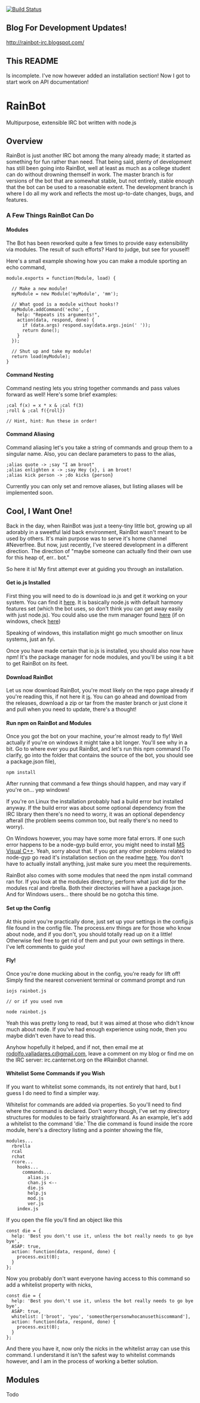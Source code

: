 [![Build Status](https://travis-ci.org/Wolfchase/rainbot.svg?branch=master)](https://travis-ci.org/Wolfchase/rainbot)

## Blog For Development Updates!
http://rainbot-irc.blogspot.com/

## This README
Is incomplete. I've now however added an installation section! Now I got to
start work on API documentation!

# RainBot
Multipurpose, extensible IRC bot written with node.js

## Overview
RainBot is just another IRC bot among the many already made; it started as something for fun rather than need. That being said, plenty of development has still been going into RainBot, well at least as much as a college student can do without drowning themself in work. The master branch is for versions of the bot that are somewhat stable, but not entirely, stable enough that the bot can be used to a reasonable extent. The development branch is where I do all my work and reflects the most up-to-date changes, bugs, and features.

### A Few Things RainBot Can Do

#### Modules
The Bot has been reworked quite a few times to provide easy extensibility via modules.
The result of such efforts? Hard to judge, but see for youself!

Here's a small example showing how you can make a module sporting an echo command,

    module.exports = function(Module, load) {

      // Make a new module!
      myModule = new Module('myModule', 'mm');

      // What good is a module without hooks!?
      myModule.addCommand('echo', {
        help: "Repeats its arguments!",
        action(data, respond, done) {
          if (data.args) respond.say(data.args.join(' '));
          return done();
        }
      });

      // Shut up and take my module!
      return load(myModule);
    }


#### Command Nesting
Command nesting lets you string together commands and pass values forward as
well! Here's some brief examples:

    ;cal f(x) = x * x & ;cal f(3)
    ;roll & ;cal f({roll})

    // Hint, hint: Run these in order!

#### Command Aliasing
Command aliasing let's you take a string of commands  and group them to a singular
name. Also, you can declare parameters to pass to the alias,

    ;alias quote -> ;say "I am broot"
    ;alias enlighten x -> ;say Hey {x}, i am broot!
    ;alias kick person -> ;do kicks {person}

Currently you can only set and remove aliases, but listing aliases will be implemented soon.


## Cool, I Want One!
Back in the day, when RainBot was just a teeny-tiny little bot, growing up
all adorably in a sweetful laid back environment, RainBot wasn't meant to
be used by others. It's main purpose was to serve it's home channel #Neverfree.
But now, just recently, I've steered development in a different direction. The
direction of "maybe someone can actually find their own use for this heap of, err..
bot."

So here it is! My first attempt ever at guiding you through an installation.

#### Get io.js Installed

First thing you will need to do is download io.js and get it working on your system.
You can find it [here](https://iojs.org/en/index.html). It is basically node.js with default harmony features set (which the bot uses, so don't think you can get away easily with just node.js). You could also use the nvm manager found [here](https://github.com/creationix/nvm) (if on windows, check [here](https://github.com/coreybutler/nvm-windows))

Speaking of windows, this installation might go much smoother on linux systems, just
an fyi.

Once you have made certain that io.js is installed, you should also now have npm!
It's the package manager for node modules, and you'll be using it a bit to get RainBot
on its feet.

#### Download RainBot

Let us now download RainBot, you're most likely on the repo page already if you're
reading this, if not here it [is](https://github.com/Wolfchase/rainbot). You can go ahead and download from the releases, download a zip or tar from the master branch or just clone it and pull when you need to update, there's a thought!

#### Run npm on RainBot and Modules

Once you got the bot on your machine, your're almost ready to fly! Well actually
if you're on windows it might take a bit longer. You'll see why in a bit. Go to
where ever you put RainBot, and let's run this npm command (To clarify, go into the folder
that contains the source of the bot, you should see a package.json file),

    npm install

After running that command a few things should happen, and may vary if you're on...
yep windows!

If you're on Linux the installation probably had a build error but installed anyway. If the build error was about some optional dependency from the IRC library then there's no need to worry, it was an optional dependency afterall (the problem seems common too, but really there's no need to worry).

On Windows however, you may have some more fatal errors. If one such error happens to be
a node-gyp build error, you might need to install [MS Visual C++](https://www.visualstudio.com/en-us/downloads/download-visual-studio-vs). Yeah, sorry
about that. If you got any other problems related to node-gyp go read it's installation
section on the readme [here](https://github.com/TooTallNate/node-gyp/). You don't have
to actually install anything, just make sure you meet the requirements.

RainBot also comes with some modules that need the npm install command ran for. If you
look at the modules directory, perform what just did for the modules rcal and rbrella. Both their directories will have a package.json. And for Windows users... there should
be no gotcha this time.

#### Set up the Config

At this point you're practically done, just set up your settings in the config.js
file found in the config file. The process.env things are for those who know about node, and if you don't, you should totally read up on it a little! Otherwise feel free to get rid of them and put your own settings in there. I've left comments to guide you!

#### Fly!

Once you're done mucking about in the config, you're ready for lift off! Simply find
the nearest convenient terminal or command prompt and run

    iojs rainbot.js

    // or if you used nvm

    node rainbot.js

Yeah this was pretty long to read, but it was aimed at those who didn't know much about
node. If you've had enough experience using node, then you maybe didn't even have to read this.

Anyhow hopefully it helped, and if not, then email me at rodolfo.valladares.c@gmail.com, leave a comment on my blog or find me on the IRC server: irc.canternet.org on the #RainBot channel.

#### Whitelist Some Commands if you Wish

If you want to whitelist some commands, its not entirely that hard, but I guess
I do need to find a simpler way.

Whitelist for commands are added via properties. So you'll need to find
where the command is declared. Don't worry though, I've set my directory structures
for modules to be fairly straightforward. As an example, let's add a whitelist to the
command 'die.' The die command is found inside the rcore module, here's a directory
listing and a pointer showing the file,

    modules...
      rbrella
      rcal
      rchat
      rcore...
        hooks...
          commands...
            alias.js
            chan.js <--
            die.js
            help.js
            mod.js
            ver.js
        index.js

If you open the file you'll find an object like this

    const die = {
      help: 'Best you don\'t use it, unless the bot really needs to go bye bye',
      ASAP: true,
      action: function(data, respond, done) {
        process.exit(0);
      }
    };

Now you probably don't want everyone having access to this command so add a whitelist
property with nicks,

    const die = {
      help: 'Best you don\'t use it, unless the bot really needs to go bye bye',
      ASAP: true,
      whitelist: ['broot', 'you', 'someotherpersonwhocanusethiscommand'],
      action: function(data, respond, done) {
        process.exit(0);
      }
    };

And there you have it, now only the nicks in the whitelist array can use this command.
I understand it isn't the safest way to whitelist commands however, and I am in the process of working a better solution.

## Modules
Todo

